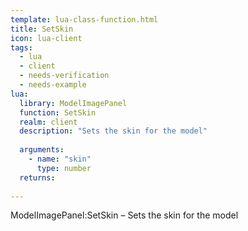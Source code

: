 ```yaml
---
template: lua-class-function.html
title: SetSkin
icon: lua-client
tags:
  - lua
  - client
  - needs-verification
  - needs-example
lua:
  library: ModelImagePanel
  function: SetSkin
  realm: client
  description: "Sets the skin for the model"
  
  arguments:
    - name: "skin"
      type: number
  returns:
    
---
```


<div class="lua__search__keywords">
ModelImagePanel:SetSkin &#x2013; Sets the skin for the model
</div>
